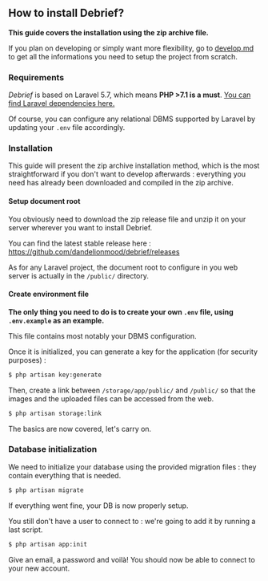 ## How to install Debrief?

**This guide covers the installation using the zip archive file.**

If you plan on developing or simply want more flexibility, go to [develop.md](develop.md) to get all the informations you need to setup the project from scratch.

### Requirements

*Debrief* is based on Laravel 5.7, which means **PHP >7.1 is a must**. [You can find Laravel dependencies here.](https://laravel.com/docs/5.7/installation#server-requirements)

Of course, you can configure any relational DBMS supported by Laravel by updating your `.env` file accordingly.

### Installation

This guide will present the zip archive installation method, which is the most straightforward if you don't want to develop afterwards : everything you need has already been downloaded and compiled in the zip archive.

#### Setup document root

You obviously need to download the zip release file and unzip it on your server wherever you want to install Debrief.

You can find the latest stable release here : https://github.com/dandelionmood/debrief/releases 

As for any Laravel project, the document root to configure in you web server is actually in the `/public/` directory.

#### Create environment file

**The only thing you need to do is to create your own `.env` file, using `.env.example` as an example.** 

This file contains most notably your DBMS configuration.

Once it is initialized, you can generate a key for the application (for security purposes) : 

```bash
$ php artisan key:generate
```

Then, create a link between `/storage/app/public/` and `/public/` so that the images and the uploaded files can be accessed from the web.

```bash
$ php artisan storage:link
```

The basics are now covered, let's carry on.

### Database initialization

We need to initialize your database using the provided migration files : they contain everything that is needed.

```bash
$ php artisan migrate
```

If everything went fine, your DB is now properly setup.

You still don't have a user to connect to : we're going to add it by running a last script.

```bash
$ php artisan app:init
```

Give an email, a password and voilà! You should now be able to connect to your new account.